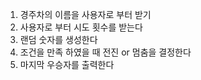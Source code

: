 
1. 경주차의 이름을 사용자로 부터 받기
2. 사용자로 부터 시도 횟수를 받는다
3. 랜덤 숫자를 생성한다
4. 조건을 만족 하였을 때 전진 or 멈춤을 결정한다
5. 마지막 우승자를 출력한다